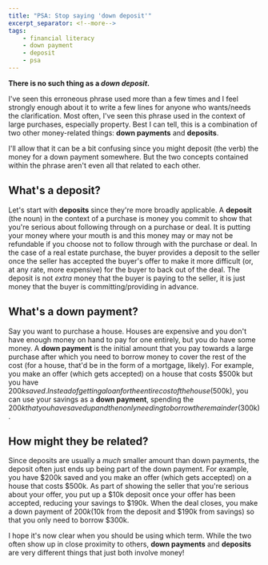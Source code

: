 ```yaml
---
title: "PSA: Stop saying 'down deposit'"
excerpt_separator: <!--more-->
tags:
    - financial literacy
    - down payment
    - deposit
    - psa
---
```


**There is no such thing as a _down deposit_.**

I've seen this erroneous phrase used more than a few times and I feel strongly enough about it to write a few lines for anyone who wants/needs the clarification. Most often, I've seen this phrase used in the context of large purchases, especially property. Best I can tell, this is a combination of two other money-related things: **down payments** and **deposits**.

I'll allow that it can be a bit confusing since you might deposit (the verb) the money for a down payment somewhere. But the two concepts contained within the phrase aren't even all that related to each other.

<!--more-->

## What's a deposit?

Let's start with **deposits** since they're more broadly applicable. A **deposit** (the noun) in the context of a purchase is money you commit to show that you're serious about following through on a purchase or deal. It is putting your money where your mouth is and this money may or may not be refundable if you choose not to follow through with the purchase or deal. In the case of a real estate purchase, the buyer provides a deposit to the seller once the seller has accepted the buyer's offer to make it more difficult (or, at any rate, more expensive) for the buyer to back out of the deal. The deposit is not _extra_ money that the buyer is paying to the seller, it is just money that the buyer is committing/providing in advance.

## What's a down payment?

Say you want to purchase a house. Houses are expensive and you don't have enough money on hand to pay for one entirely, but you do have some money. A **down payment** is the initial amount that you pay towards a large purchase after which you need to borrow money to cover the rest of the cost (for a house, that'd be in the form of a mortgage, likely). For example, you make an offer (which gets accepted) on a house that costs $500k but you have $200k saved. Instead of getting a loan for the entire cost of the house ($500k), you can use your savings as a **down payment**, spending the $200k that you have saved up and then only needing to borrow the remainder ($300k).

## How might they be related?

Since deposits are usually a _much_ smaller amount than down payments, the deposit often just ends up being part of the down payment. For example, you have $200k saved and you make an offer (which gets accepted) on a house that costs $500k. As part of showing the seller that you're serious about your offer, you put up a $10k deposit once your offer has been accepted, reducing your savings to $190k. When the deal closes, you make a down payment of $200k ($10k from the deposit and $190k from savings) so that you only need to borrow $300k.

I hope it's now clear when you should be using which term. While the two often show up in close proximity to others, **down payments** and **deposits** are very different things that just both involve money!